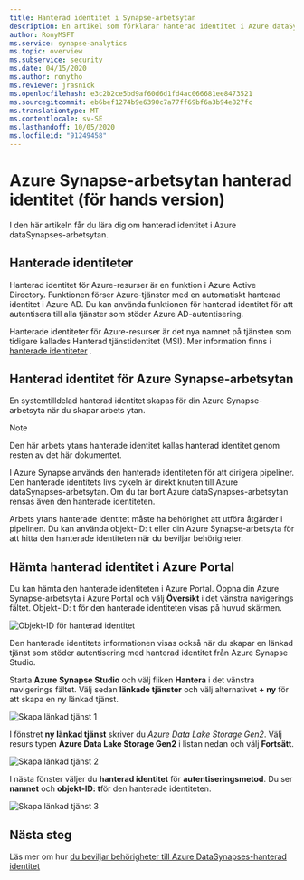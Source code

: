 ```yaml
---
title: Hanterad identitet i Synapse-arbetsytan
description: En artikel som förklarar hanterad identitet i Azure dataSynapses-arbetsytan
author: RonyMSFT
ms.service: synapse-analytics
ms.topic: overview
ms.subservice: security
ms.date: 04/15/2020
ms.author: ronytho
ms.reviewer: jrasnick
ms.openlocfilehash: e3c2b2ce5bd9af60d6d1fd4ac066681ee8473521
ms.sourcegitcommit: eb6bef1274b9e6390c7a77ff69bf6a3b94e827fc
ms.translationtype: MT
ms.contentlocale: sv-SE
ms.lasthandoff: 10/05/2020
ms.locfileid: "91249458"
---
```

# <a name="azure-synapse-workspace-managed-identity-preview"></a>Azure Synapse-arbetsytan hanterad identitet (för hands version)

I den här artikeln får du lära dig om hanterad identitet i Azure dataSynapses-arbetsytan.

## <a name="managed-identities"></a>Hanterade identiteter

Hanterad identitet för Azure-resurser är en funktion i Azure Active Directory. Funktionen förser Azure-tjänster med en automatiskt hanterad identitet i Azure AD. Du kan använda funktionen för hanterad identitet för att autentisera till alla tjänster som stöder Azure AD-autentisering.

Hanterade identiteter för Azure-resurser är det nya namnet på tjänsten som tidigare kallades Hanterad tjänstidentitet (MSI). Mer information finns i [hanterade identiteter](../../active-directory/managed-identities-azure-resources/overview.md?toc=/azure/synapse-analytics/toc.json&bc=/azure/synapse-analytics/breadcrumb/toc.json) .

## <a name="azure-synapse-workspace-managed-identity"></a>Hanterad identitet för Azure Synapse-arbetsytan

En systemtilldelad hanterad identitet skapas för din Azure Synapse-arbetsyta när du skapar arbets ytan.

>[!NOTE]
>Den här arbets ytans hanterade identitet kallas hanterad identitet genom resten av det här dokumentet.

I Azure Synapse används den hanterade identiteten för att dirigera pipeliner. Den hanterade identitets livs cykeln är direkt knuten till Azure dataSynapses-arbetsytan. Om du tar bort Azure dataSynapses-arbetsytan rensas även den hanterade identiteten.

Arbets ytans hanterade identitet måste ha behörighet att utföra åtgärder i pipelinen. Du kan använda objekt-ID: t eller din Azure Synapse-arbetsyta för att hitta den hanterade identiteten när du beviljar behörigheter.

## <a name="retrieve-managed-identity-in-azure-portal"></a>Hämta hanterad identitet i Azure Portal

Du kan hämta den hanterade identiteten i Azure Portal. Öppna din Azure Synapse-arbetsyta i Azure Portal och välj **Översikt** i det vänstra navigerings fältet. Objekt-ID: t för den hanterade identiteten visas på huvud skärmen.

![Objekt-ID för hanterad identitet](./media/synapse-workspace-managed-identity/workspace-managed-identity-1.png)

Den hanterade identitets informationen visas också när du skapar en länkad tjänst som stöder autentisering med hanterad identitet från Azure Synapse Studio.

Starta **Azure Synapse Studio** och välj fliken **Hantera** i det vänstra navigerings fältet. Välj sedan **länkade tjänster** och välj alternativet **+ ny** för att skapa en ny länkad tjänst.

![Skapa länkad tjänst 1](./media/synapse-workspace-managed-identity/workspace-managed-identity-2.png)

I fönstret **ny länkad tjänst** skriver du *Azure Data Lake Storage Gen2*. Välj resurs typen **Azure Data Lake Storage Gen2** i listan nedan och välj **Fortsätt**.

![Skapa länkad tjänst 2](./media/synapse-workspace-managed-identity/workspace-managed-identity-3.png)

I nästa fönster väljer du **hanterad identitet** för **autentiseringsmetod**. Du ser **namnet** och **objekt-ID: t**för den hanterade identiteten.

![Skapa länkad tjänst 3](./media/synapse-workspace-managed-identity/workspace-managed-identity-4.png)

## <a name="next-steps"></a>Nästa steg

Läs mer om hur [du beviljar behörigheter till Azure DataSynapses-hanterad identitet](./how-to-grant-workspace-managed-identity-permissions.md)
